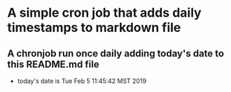 A simple cron job that adds daily timestamps to markdown file
============================================================
## A chronjob run once daily adding today's date to this README.md file
* today's date is Tue Feb  5 11:45:42 MST 2019
